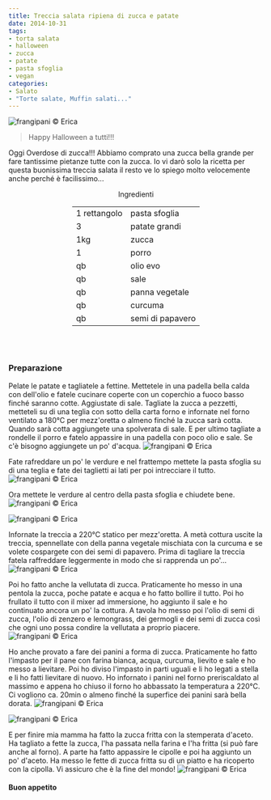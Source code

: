 ```yaml
---
title: Treccia salata ripiena di zucca e patate
date: 2014-10-31
tags:
- torta salata
- halloween
- zucca
- patate
- pasta sfoglia
- vegan
categories:
- Salato
- "Torte salate, Muffin salati..."
---
```

![](header.jpg "frangipani © Erica")

>Happy Halloween a tutti!!!

Oggi Overdose di zucca!!! Abbiamo comprato una zucca bella grande per fare tantissime pietanze tutte con la zucca. Io vi darò solo la ricetta per questa buonissima treccia salata il resto ve lo spiego molto velocemente anche perché è facilissimo...


<div id="wrapper" style="text-align: center">
  <div id="yourdiv" style="display: inline-block;">
    <div class="ingredients">
      <div class="ingredients-title">Ingredienti</div>
      <table>
        <tbody>
          <tr>
            <td>1 rettangolo</td>
            <td>pasta sfoglia</td>
          </tr>
          <tr>
            <td>3</td>
            <td>patate grandi</td>
          </tr>
          <tr>
            <td>1kg</td>
            <td>zucca</td>
          </tr>
          <tr>
            <td>1</td>
            <td>porro</td>
          </tr>
          <tr>
            <td>qb</td>
            <td>olio evo</td>
          </tr>
          <tr>
            <td>qb</td>
            <td>sale</td>
          </tr>
          <tr>
            <td>qb</td>
            <td>panna vegetale</td>
          </tr>
          <tr>
            <td>qb</td>
            <td>curcuma</td>
          </tr>
          <tr>   
            <td>qb</td>
            <td>semi di papavero</td>    
          </tr>
        </tbody>
      </table>
      <br></br>
    </div>
  </div>
</div>


<h3>
  <font color="grey">
    <i class="fa fa-cogs"></i>
  </font> Preparazione
</h3>

Pelate le patate e tagliatele a fettine. Mettetele in una padella bella calda con dell'olio e fatele cucinare coperte con un coperchio a fuoco basso finché saranno cotte. Aggiustate di sale. Tagliate la zucca a pezzetti, metteteli su di una teglia con sotto della carta forno e infornate nel forno ventilato a 180°C per mezz'oretta o almeno finché la zucca sarà cotta. Quando sarà cotta aggiungete una spolverata di sale. E per ultimo tagliate a rondelle il porro e fatelo appassire in una padella con poco olio e sale. Se c'è bisogno aggiungete un po' d'acqua.
![](ripieno.jpg "frangipani © Erica")

Fate rafreddare un po' le verdure e nel frattempo mettete la pasta sfoglia su di una teglia e fate dei taglietti ai lati per poi intrecciare il tutto.
![](sfoglia.jpg "frangipani © Erica")

Ora mettete le verdure al centro della pasta sfoglia e chiudete bene.
![](ripiena.jpg "frangipani © Erica")

![](chiusa.jpg "frangipani © Erica")

Infornate la treccia a 220°C statico per mezz'oretta. A metà cottura uscite la treccia, spennellate con della panna vegetale mischiata con la curcuma e se volete cospargete con dei semi di papavero. Prima di tagliare la treccia fatela raffreddare leggermente in modo che si rapprenda un po'...
![](risultato.jpg "frangipani © Erica")

Poi ho fatto anche la vellutata di zucca. Praticamente ho messo in una pentola la zucca, poche patate e acqua e ho fatto bollire il tutto. Poi ho frullato il tutto con il mixer ad immersione, ho aggiunto il sale e ho continuato ancora un po' la cottura. A tavola ho messo poi l'olio di semi di zucca, l'olio di zenzero e lemongrass, dei germogli e dei semi di zucca così che ogni uno possa condire la vellutata a proprio piacere.
![](vellutata.jpg "frangipani © Erica")

Ho anche provato a fare dei panini a forma di zucca. Praticamente ho fatto l'impasto per il pane con farina bianca, acqua, curcuma, lievito e sale e ho messo a lievitare. Poi ho diviso l'impasto in parti uguali e li ho legati a stella e li ho fatti lievitare di nuovo. Ho infornato i panini nel forno preriscaldato al massimo e appena ho chiuso il forno ho abbassato la temperatura a 220°C. Ci vogliono ca. 20min o almeno finché la superfice dei panini sarà bella dorata.
![](pagnotte1.jpg "frangipani © Erica")

![](pagnotte2.jpg "frangipani © Erica")

E per finire mia mamma ha fatto la zucca fritta con la stemperata d'aceto. Ha tagliato a fette la zucca, l'ha passata nella farina e l'ha fritta (si può fare anche al forno). A parte ha fatto appassire le cipolle e poi ha aggiunto un po' d'aceto. Ha messo le fette di zucca fritta su di un piatto e ha ricoperto con la cipolla. Vi assicuro che è la fine del mondo!
![](stemperata.jpg "frangipani © Erica")


<h4>Buon appetito
  <font color="red">
    <i class="fa fa-smile-o"></i>
  </font>
</h4>
